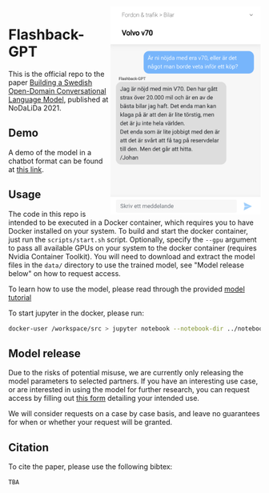 <img  width="300" align="right" alt="Flashback-GPT Demo" src="data/demo_screenshot.png">

# Flashback-GPT

This is the official repo to the paper [Building a Swedish Open-Domain Conversational Language Model](#),
published at NoDaLiDa 2021.

## Demo

A demo of the model in a chatbot format can be found at [this link](http://flashback-gpt.norlund.se). 

## Usage

The code in this repo is intended to be executed in a Docker container, which requires you to have Docker installed on your system.
To build and start the docker container, just run the `scripts/start.sh` script. 
Optionally, specify the `--gpu` argument to pass all available GPUs on your system to the docker container (requires Nvidia Container Toolkit).
You will need to download and extract the model files in the `data/` directory to use the trained model, see "Model release below" on how to request access.

To learn how to use the model, please read through the provided [model tutorial](notebooks/Tutorial.ipynb)

To start jupyter in the docker, please run:

```bash
docker-user /workspace/src > jupyter notebook --notebook-dir ../notebooks/
```

## Model release

Due to the risks of potential misuse, we are currently only releasing the model parameters to selected
partners. If you have an interesting use case, or are interested in using the model for further research,
you can request access by filling out [this form](https://forms.gle/cLGzBFPfx9vK6rKi7) detailing your intended use.

We will consider requests on a case by case basis, and leave no guarantees for when or whether your request will be granted.

## Citation

To cite the paper, please use the following bibtex:

```
TBA
```
